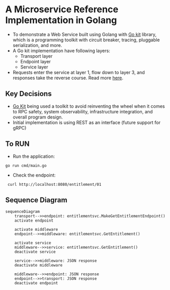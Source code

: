 # A Microservice Reference Implementation in Golang
- To demonstrate a Web Service built using Golang with [Go kit](https://gokit.io/) library, which is a programming toolkit with circuit breaker, tracing, pluggable serialization, and more.
- A Go kit implementation have following layers:
  - Transport layer
  - Endpoint layer
  - Service layer
- Requests enter the service at layer 1, flow down to layer 3, and responses take the reverse course. Read more [here](https://gokit.io/faq/).
## Key Decisions
- [Go Kit](https://gokit.io/) being used a toolkit to avoid reinventing the wheel when it comes to 
RPC safety, system observability, infrastructure integration, and overall program design.
- Initial implementation is using REST as an interface (future support for gRPC)

## To RUN
- Run the application:
```
go run cmd/main.go
```
- Check the endpoint:
```
 curl http://localhost:8080/entitlement/01
```

## Sequence Diagram
```mermaid
sequenceDiagram
    transport-->>endpoint: entitlementsvc.MakeGetEntitlementEndpoint()
    activate endpoint

    activate middleware
    endpoint-->>middleware: entitlementsvc.GetEntitlement()

    activate service
    middleware-->>service: entitlementsvc.GetEntitlement()
    deactivate service

    service-->>middleware: JSON response
    deactivate middleware

    middleware-->>endpoint: JSON response
    endpoint-->>transport: JSON response
    deactivate endpoint
```